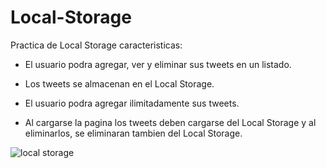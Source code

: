 # Local-Storage

Practica de Local Storage caracteristicas:

- El usuario podra agregar, ver y eliminar sus tweets en un listado.

- Los tweets se almacenan en el Local Storage.

- El usuario podra agregar ilimitadamente sus tweets.

- Al cargarse la pagina los tweets deben cargarse del Local Storage y al eliminarlos, se eliminaran tambien del Local Storage.

![local storage](https://user-images.githubusercontent.com/44184015/51880937-d92c1480-233e-11e9-86c4-de99613d60b9.png)
